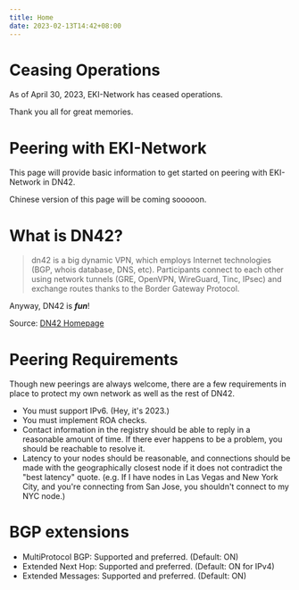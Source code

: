 ```yaml
---
title: Home
date: 2023-02-13T14:42+08:00
---
```


# Ceasing Operations

As of April 30, 2023, EKI-Network has ceased operations.

Thank you all for great memories.

# Peering with EKI-Network

This page will provide basic information to get started on peering with EKI-Network in DN42.

Chinese version of this page will be coming sooooon.

# What is DN42?

> dn42 is a big dynamic VPN, which employs Internet technologies (BGP, whois database, DNS, etc). Participants connect to each other using network tunnels (GRE, OpenVPN, WireGuard, Tinc, IPsec) and exchange routes thanks to the Border Gateway Protocol.

Anyway, DN42 is ***fun***!

Source: [DN42 Homepage](https://dn42.eu/home)

# Peering Requirements

Though new peerings are always welcome, there are a few requirements in place to protect my own network as well as the rest of DN42.

- You must support IPv6. (Hey, it's 2023.)
- You must implement ROA checks.
- Contact information in the registry should be able to reply in a reasonable amount of time. If there ever happens to be a problem, you should be reachable to resolve it.
- Latency to your nodes should be reasonable, and connections should be made with the geographically closest node if it does not contradict the "best latency" quote. (e.g. If I have nodes in Las Vegas and New York City, and you're connecting from San Jose, you shouldn't connect to my NYC node.)

# BGP extensions

- MultiProtocol BGP: Supported and preferred. (Default: ON)
- Extended Next Hop: Supported and preferred. (Default: ON for IPv4)
- Extended Messages: Supported and preferred. (Default: ON)

